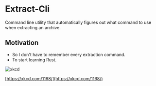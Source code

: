# Extract-Cli
Command line utility that automatically figures out what command to use when extracting an archive.

## Motivation
-  So I don't have to remember every extraction command.
-  To start learning Rust.

![xkcd](https://imgs.xkcd.com/comics/tar.png)

[https://xkcd.com/1168/](https://xkcd.com/1168/)
